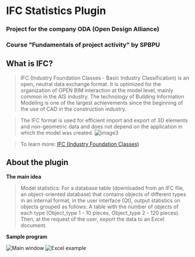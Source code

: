 # IFC Statistics Plugin

### Project for the company ODA (Open Design Alliance)
### Course "Fundamentals of project activity" by SPBPU 

## What is IFC?
> IFC (Industry Foundation Classes - Basic Industry Classification) is an open, neutral data exchange format. It is optimized for the organization of OPEN BIM interaction at the model level, mainly common in the AIS industry.
The technology of Building Information Modeling is one of the largest achievements since the beginning of the use of CAD in the construction industry.

> The IFC format is used for efficient import and export of 3D elements and non-geometric data and does not depend on the application in which the model was created.
![image3](https://user-images.githubusercontent.com/61206345/171380315-8af2d603-6984-4766-acfa-2b07b1e34cbe.png)

> To learn more: [IFC (Industry Foundation Classes)](https://ru.wikipedia.org/wiki/Industry_Foundation_Classes)

## About the plugin

**The main idea**
> Model statistics: For a database table (downloaded from an IFC file, an object-oriented database) that contains objects of different types in an internal format, in the user interface (Qt), output statistics on objects grouped as follows:
A table with the number of objects of each type (Object_type 1 - 10 pieces, Object_type 2 - 120 pieces). Then, at the request of the user, export the data to an Excel document.

**Sample program**

![Main window](https://user-images.githubusercontent.com/61206345/171379772-224205a0-b7a8-40a3-bdb7-b60c8085ee4e.jpg)
![Excel example](https://user-images.githubusercontent.com/61206345/171380028-8bfe5b8c-e51b-4621-ba24-6e0cbcb180a9.jpg)
